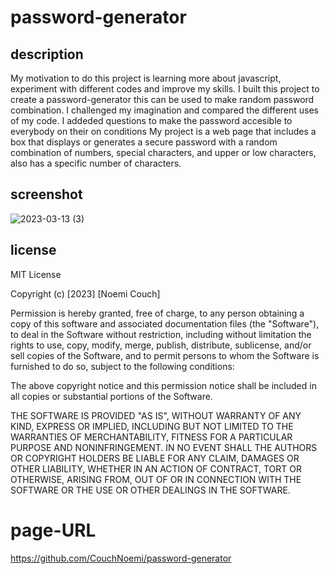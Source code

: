 # password-generator
## description
My motivation to do this project is learning more about javascript, experiment with different codes and improve my skills. I built this project to create a password-generator this can be used to make random password combination. I challenged my imagination and compared the different uses of my code.
I addeded questions to make the password accesible to everybody on their on conditions
My project is a web page that includes a box that displays or generates a secure password with a random combination of numbers, special characters, and upper or low characters, also has a specific number of characters.

## screenshot
![2023-03-13 (3)](https://user-images.githubusercontent.com/116734415/224870682-a305cdaf-6516-42cd-9ebc-589340d38ff2.png)
## license
MIT License

Copyright (c) [2023] [Noemi Couch]

Permission is hereby granted, free of charge, to any person obtaining a copy
of this software and associated documentation files (the "Software"), to deal
in the Software without restriction, including without limitation the rights
to use, copy, modify, merge, publish, distribute, sublicense, and/or sell
copies of the Software, and to permit persons to whom the Software is
furnished to do so, subject to the following conditions:

The above copyright notice and this permission notice shall be included in all
copies or substantial portions of the Software.

THE SOFTWARE IS PROVIDED "AS IS", WITHOUT WARRANTY OF ANY KIND, EXPRESS OR
IMPLIED, INCLUDING BUT NOT LIMITED TO THE WARRANTIES OF MERCHANTABILITY,
FITNESS FOR A PARTICULAR PURPOSE AND NONINFRINGEMENT. IN NO EVENT SHALL THE
AUTHORS OR COPYRIGHT HOLDERS BE LIABLE FOR ANY CLAIM, DAMAGES OR OTHER
LIABILITY, WHETHER IN AN ACTION OF CONTRACT, TORT OR OTHERWISE, ARISING FROM,
OUT OF OR IN CONNECTION WITH THE SOFTWARE OR THE USE OR OTHER DEALINGS IN THE
SOFTWARE.

# page-URL
https://github.com/CouchNoemi/password-generator
